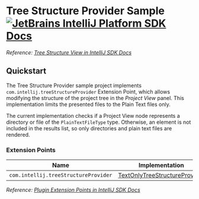 # Tree Structure Provider Sample [![JetBrains IntelliJ Platform SDK Docs](https://jb.gg/badges/docs.svg)][docs]
*Reference: [Tree Structure View in IntelliJ SDK Docs][docs:tree_structure_view]*

## Quickstart

The Tree Structure Provider sample project implements `com.intellij.treeStructureProvider` Extension Point, which allows modifying the structure of the project tree in the _Project View_ panel.
This implementation limits the presented files to the Plain Text files only.

The current implementation checks if a Project View node represents a directory or file of the `PlainTextFileType` type.
Otherwise, an element is not included in the results list, so only directories and plain text files are rendered.

### Extension Points

| Name                                 | Implementation                                                      | Extension Point Class   |
|--------------------------------------|---------------------------------------------------------------------|-------------------------|
| `com.intellij.treeStructureProvider` | [TextOnlyTreeStructureProvider][file:TextOnlyTreeStructureProvider] | `TreeStructureProvider` |

*Reference: [Plugin Extension Points in IntelliJ SDK Docs][docs:ep]*


[docs]: https://plugins.jetbrains.com/docs/intellij/
[docs:tree_structure_view]: https://plugins.jetbrains.com/docs/intellij/tree-structure-view.html
[docs:ep]: https://plugins.jetbrains.com/docs/intellij/plugin-extensions.html

[file:TextOnlyTreeStructureProvider]: ./src/main/java/org/intellij/sdk/treeStructureProvider/TextOnlyTreeStructureProvider.java
